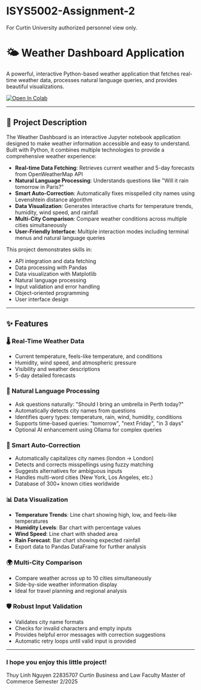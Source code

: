 # ISYS5002-Assignment-2
For Curtin University authorized personnel view only. 
# 🌤️ Weather Dashboard Application

A powerful, interactive Python-based weather application that fetches real-time weather data, processes natural language queries, and provides beautiful visualizations.

[![Open In Colab](https://colab.research.google.com/assets/colab-badge.svg)](https://colab.research.google.com/drive/1IuDdavi_5tswsJZTiciinU_qSbpmsGrU?usp=sharing)

---

## 📖 Project Description

The Weather Dashboard is an interactive Jupyter notebook application designed to make weather information accessible and easy to understand. Built with Python, it combines multiple technologies to provide a comprehensive weather experience:

- **Real-time Data Fetching**: Retrieves current weather and 5-day forecasts from OpenWeatherMap API
- **Natural Language Processing**: Understands questions like "Will it rain tomorrow in Paris?"
- **Smart Auto-Correction**: Automatically fixes misspelled city names using Levenshtein distance algorithm
- **Data Visualization**: Generates interactive charts for temperature trends, humidity, wind speed, and rainfall
- **Multi-City Comparison**: Compare weather conditions across multiple cities simultaneously
- **User-Friendly Interface**: Multiple interaction modes including terminal menus and natural language queries

This project demonstrates skills in:
- API integration and data fetching
- Data processing with Pandas
- Data visualization with Matplotlib
- Natural language processing
- Input validation and error handling
- Object-oriented programming
- User interface design

---

## ✨ Features

### 🌡️ Real-Time Weather Data
- Current temperature, feels-like temperature, and conditions
- Humidity, wind speed, and atmospheric pressure
- Visibility and weather descriptions
- 5-day detailed forecasts

### 💬 Natural Language Processing
- Ask questions naturally: "Should I bring an umbrella in Perth today?"
- Automatically detects city names from questions
- Identifies query types: temperature, rain, wind, humidity, conditions
- Supports time-based queries: "tomorrow", "next Friday", "in 3 days"
- Optional AI enhancement using Ollama for complex queries

### 🔧 Smart Auto-Correction
- Automatically capitalizes city names (london → London)
- Detects and corrects misspellings using fuzzy matching
- Suggests alternatives for ambiguous inputs
- Handles multi-word cities (New York, Los Angeles, etc.)
- Database of 300+ known cities worldwide

### 📊 Data Visualization
- **Temperature Trends**: Line chart showing high, low, and feels-like temperatures
- **Humidity Levels**: Bar chart with percentage values
- **Wind Speed**: Line chart with shaded area
- **Rain Forecast**: Bar chart showing expected rainfall
- Export data to Pandas DataFrame for further analysis

### 🌍 Multi-City Comparison
- Compare weather across up to 10 cities simultaneously
- Side-by-side weather information display
- Ideal for travel planning and regional analysis

### 🛡️ Robust Input Validation
- Validates city name formats
- Checks for invalid characters and empty inputs
- Provides helpful error messages with correction suggestions
- Automatic retry loops until valid input is provided

---

### I hope you enjoy this little project! ###
Thuy Linh Nguyen
22835707
Curtin Business and Law Faculty
Master of Commerce
Semester 2/2025
